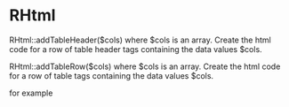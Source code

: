 # RHtml
RHtml::addTableHeader($cols) where $cols is an array. Create the html code for a row of table header tags containing the data values $cols.

RHtml::addTableRow($cols) where $cols is an array. Create the html code for a row of table tags containing the data values $cols.

for example 
```      echo RHtml::addTableHeader(array("Date", "Meet", "Start", "Title", "Distance", "Grade", "Leader"));
  ```
